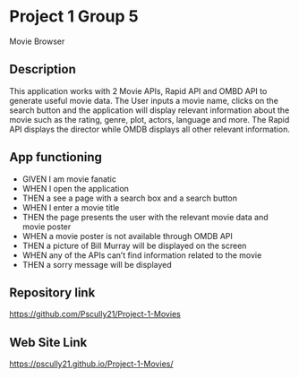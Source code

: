 # Project 1 Group 5

Movie Browser

## Description

This application works with 2 Movie APIs, Rapid API and OMBD API to generate useful movie data.
The User inputs a movie name, clicks on the search button and the application will display relevant information about the movie such as the rating, genre, plot, actors, language and more. The Rapid API displays the director while OMDB displays all other relevant information.

## App functioning

* GIVEN I am movie fanatic
* WHEN I open the application
* THEN a see a page with a search box and a search button
* WHEN I enter a movie title
* THEN the page presents the user with the relevant movie data and movie poster
* WHEN a movie poster is not available through OMDB API
* THEN a picture of Bill Murray will be displayed on the screen
* WHEN any of the APIs can’t find information related to the movie 
* THEN a sorry message will be displayed




## Repository link
https://github.com/Pscully21/Project-1-Movies


## Web Site Link
https://pscully21.github.io/Project-1-Movies/

